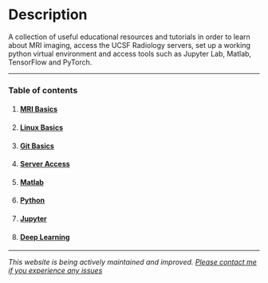 # Description

A collection of useful educational resources and tutorials in order to learn about MRI imaging, access the UCSF Radiology servers, set up a working python virtual environment and access tools such as Jupyter Lab, Matlab, TensorFlow and PyTorch.

---

### Table of contents

 1. #### [MRI Basics](/page/mriresources)
 2. #### [Linux Basics](/page/linuxresources)
 3. #### [Git Basics](/page/gitresources)
 4. #### [Server Access](/page/serveraccessresources)
 5. #### [Matlab](/page/matlabresources)
 6. #### [Python](/page/pythonresources)
 7. #### [Jupyter](/page/jupyterresources)
 8. #### [Deep Learning](/page/dlresources)

---

*This website is being actively maintained and improved. [Please contact me if you experience any issues](mailto:alejandro.moralesmartinez@ucsf.edu)*

